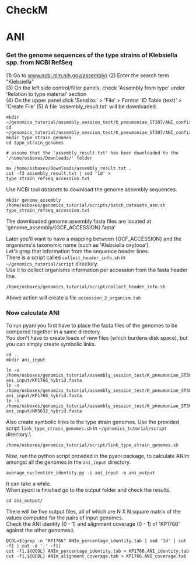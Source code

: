 
# CheckM





# ANI 

### Get the genome sequences of the type strains of Klebsiella spp. from NCBI RefSeq

(1) Go to www.ncbi.nlm.nih.gov/assembly\
(2) Enter the search term "Klebsiella"\
(3) On the left side control/filter panels, check 'Assembly from type' under 'Relation to type material' section\
(4) On the upper panel click 'Send to:' > 'File' > Format 'ID Table (text)' > 'Create File'
(5) A file 'assembly_result.txt' will be downloaded.

```
mkdir ~/genomics_tutorial/assembly_session_test/K_pneumoniae_ST307/ANI_confirm
cd ~/genomics_tutorial/assembly_session_test/K_pneumoniae_ST307/ANI_confirm
mkdir type_strain_genomes
cd type_strain_genomes

# assume that the 'assembly_result.txt' has been downloaded to the '/home/osboxes/Downloads/' folder

mv /home/osboxes/Downloads/assembly_result.txt .
cut -f3 assembly_result.txt | sed '1d' > type_strain_refseq_accession.txt
```

Use NCBI tool _datasets_ to download the genome assembly sequences.

```
mkdir genome_assembly
/home/osboxes/genomics_tutorial/scripts/batch_datasets_asm.sh type_strain_refseq_accession.txt
```

The downloaded genome assembly fasta files are located at 'genome_assembly/{GCF_ACCESSION}.fasta'

Later you'll want to have a mapping between {GCF_ACCESSION} and the organisms's taxonomic name (such as 'Klebsiella oxytoca').\
Let's grep that information from the sequence header lines.\
There is a script called `collect_header_info.sh` in `~/genomics_tutorial/script` directory.\
Use it to collect organisms information per accession from the fasta header line.

```
/home/osboxes/genomics_tutorial/script/collect_header_info.sh
```

Above action will create a file `accession_2_organism.tab`


### Now calculate ANI
To run pyani you first have to place the fasta files of the genomes to be compared together in a same directory.\
You don't have to create loads of new files (which burdens disk space), but you can simply create symbolic links.

```
cd ..
mkdir ani_input
```

```
ln -s /home/osboxes/genomics_tutorial/assembly_session_test/K_pneumoniae_ST307/assembly/KP1766/hybrid/unicycler/assembly.fasta ani_input/KP1766_hybrid.fasta
ln -s /home/osboxes/genomics_tutorial/assembly_session_test/K_pneumoniae_ST307/assembly/KP1768/hybrid/unicycler/assembly.fasta ani_input/KP1768_hybrid.fasta
ln -s /home/osboxes/genomics_tutorial/assembly_session_test/K_pneumoniae_ST307/assembly/NR5632/hybrid/unicycler/assembly.fasta ani_input/NR5632_hybrid.fasta
```

Also create symbolic links to the type strain genomes.
Use the provided script `link_type_strain_genomes.sh` in `~/genomics_tutorial/script` directory.\

```
/home/osboxes/genomics_tutorial/script/link_type_strain_genomes.sh
```

Now, run the python script provided in the pyani package, to calculate ANIm amongst all the genomes in the `ani_input` directory.
```
average_nucleotide_identity.py -i ani_input -o ani_output
```

It can take a while.\
When _pyani_ is finished go to the output folder and check the results.
```
cd ani_output/
```
There will be five output files, all of which are N X N square matrix of the values computed for the pairs of input genomes.\
Check the ANI identity (0 - 1) and alignment coverage (0 - 1) of 'KP1766' against the other genomes:\
```
QCOL=$(grep -n "KP1766" ANIm_percentage_identity.tab | sed '1d' | cut -f1 | cut -d ':' -f1)
cut -f1,${QCOL} ANIm_percentage_identity.tab > KP1766.ANI_identity.tab
cut -f1,${QCOL} ANIm_alignment_coverage.tab > KP1766.ANI_coverage.tab
```


